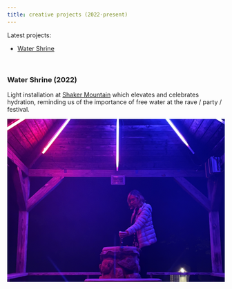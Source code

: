 ```yaml
---
title: creative projects (2022-present)
---
```


Latest projects:

-   [Water Shrine](#water-shrine)

<br/>

<h3 id="water-shrine">Water Shrine (2022)</h3>

Light installation at [Shaker Mountain](https://www.shakermountain.com/) which elevates and celebrates hydration, reminding us of the importance of free water at the rave / party / festival.

![water-shrine-1](./water-shrine/water-shrine-1.jpeg)
